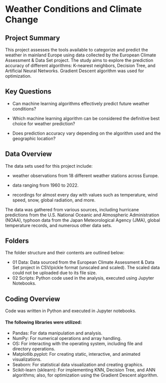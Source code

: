 # Weather Conditions and Climate Change

## Project Summary
This project assesses the tools available to categorize and predict the weather in mainland Europe using data collected by the European Climate Assessment & Data Set project. The study aims to explore the prediction accuracy of different
algorithms: K-nearest neighbors, Decision Tree, and Artificial Neural Networks. Gradient Descent algorithm was used for optimization.

## Key Questions
- Can machine learning algorithms effectively predict future weather conditions?

- Which machine learning algorithm can be considered the definitive best choice for weather prediction?

- Does prediction accuracy vary depending on the algorithm used and the geographic location?

## Data Overview
The data sets used for this project include:

- weather observations from 18 different weather stations across Europe.
  
- data ranging from 1960 to 2022.
  
- recordings for almost every day with values such as temperature, wind speed, snow, global radiation, and more. 

The data was gathered from various sources, including hurricane predictions from the U.S. National Oceanic and Atmospheric Administration (NOAA), typhoon data from the Japan Meteorological Agency (JMA), global temperature records, and numerous other data sets.


## Folders
The folder structure and their contents are outlined below:
- 01 Data: Data sourced from the European Climate Assessment & Data Set project in CSV/pickle format (unscaled and scaled).
The scaled data could not be uploaded due to its file size.
- 02 Scripts: Python code used in the analysis, executed using Jupyter Notebooks.

## Coding Overview
Code was written in Python and executed in Jupyter notebooks.
#### The following libraries were utilized:
- Pandas: For data manipulation and analysis.
- NumPy: For numerical operations and array handling.
- OS: For interacting with the operating system, including file and directory operations.
- Matplotlib.pyplot: For creating static, interactive, and animated visualizations.
- Seaborn: For statistical data visualization and creating graphics.
- Scikit-learn (sklearn): For implementing KNN, Decision Tree, and ANN algorithms; also, for optimization using the Gradient Descent algorithm.

